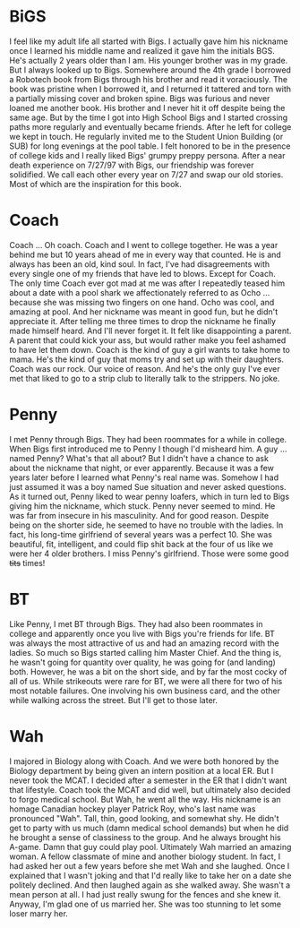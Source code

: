 # BiGS
I feel like my adult life all started with Bigs. I actually gave him his nickname once I learned his middle name and realized it gave him the initials BGS. He's actually 2 years older than I am. His younger brother was in my grade. But I always looked up to Bigs. Somewhere around the 4th grade I borrowed a Robotech book from Bigs through his brother and read it voraciously. The book was pristine when I borrowed it, and I returned it tattered and torn with a partially missing cover and broken spine. Bigs was furious and never loaned me another book. His brother and I never hit it off despite being the same age. But by the time I got into High School Bigs and I started crossing paths more regularly and eventually became friends. After he left for college we kept in touch. He regularly invited me to the Student Union Building (or SUB) for long evenings at the pool table. I felt honored to be in the presence of college kids and I really liked Bigs' grumpy preppy persona. After a near death experience on 7/27/97 with Bigs, our friendship was forever solidified. We call each other every year on 7/27 and swap our old stories. Most of which are the inspiration for this book. 


# Coach
Coach ... Oh coach. Coach and I went to college together. He was a year behind me but 10 years ahead of me in every way that counted. He is and always has been an old, kind soul. In fact, I've had disagreements with every single one of my friends that have led to blows. Except for Coach. The only time Coach ever got mad at me was after I repeatedly teased him about a date with a pool shark we affectionately referred to as Ocho ... because she was missing two fingers on one hand. Ocho was cool, and amazing at pool. And her nickname was meant in good fun, but he didn't appreciate it. After telling me three times to drop the nickname he finally made himself heard. And I'll never forget it. It felt like disappointing a parent. A parent that could kick your ass, but would rather make you feel ashamed to have let them down. Coach is the kind of guy a girl wants to take home to mama. He's the kind of guy that moms try and set up with their daughters. Coach was our rock. Our voice of reason. And he's the only guy I've ever met that liked to go to a strip club to literally talk to the strippers. No joke.  

# Penny
I met Penny through Bigs. They had been roommates for a while in college. When Bigs first introduced me to Penny I though I'd misheard him. A guy ... named Penny? What's that all about? But I didn't have a chance to ask about the nickname that night, or ever apparently. Because it was a few years later before I learned what Penny's real name was. Somehow I had just assumed it was a boy named Sue situation and never asked questions. As it turned out, Penny liked to wear penny loafers, which in turn led to Bigs giving him the nickname, which stuck. Penny never seemed to mind. He was far from insecure in his masculinity. And for good reason. Despite being on the shorter side, he seemed to have no trouble with the ladies. In fact, his long-time girlfriend of several years was a perfect 10. She was beautiful, fit, intelligent, and could flip shit back at the four of us like we were her 4 older brothers. I miss Penny's girlfriend. Those were some good ~~tits~~ times! 

# BT
Like Penny, I met BT through Bigs. They had also been roommates in college and apparently once you live with Bigs you're friends for life. BT was always the most attractive of us and had an amazing record with the ladies. So much so Bigs started calling him Master Chief. And the thing is, he wasn't going for quantity over quality, he was going for (and landing) both. However, he was a bit on the short side, and by far the most cocky of all of us. While strikeouts were rare for BT, we were all there for two of his most notable failures. One involving his own business card, and the other while walking across the street. But I'll get to those later. 

# Wah
I majored in Biology along with Coach. And we were both honored by the Biology department by being given an intern position at a local ER. But I never took the MCAT. I decided after a semester in the ER that I didn't want that lifestyle. Coach took the MCAT and did well, but ultimately also decided to forgo medical school. But Wah, he went all the way. His nickname is an homage Canadian hockey player Patrick Roy, who's last name was pronounced "Wah". Tall, thin, good looking, and somewhat shy. He didn't get to party with us much (damn medical school demands) but when he did he brought a sense of classiness to the group. And he always brought his A-game. Damn that guy could play pool. Ultimately Wah married an amazing woman. A fellow classmate of mine and another biology student. In fact, I had asked her out a few years before she met Wah and she laughed. Once I explained that I wasn't joking and that I'd really like to take her on a date she politely declined. And then laughed again as she walked away. She wasn't a mean person at all. I had just really swung for the fences and she knew it. Anyway, I'm glad one of us married her. She was too stunning to let some loser marry her. 